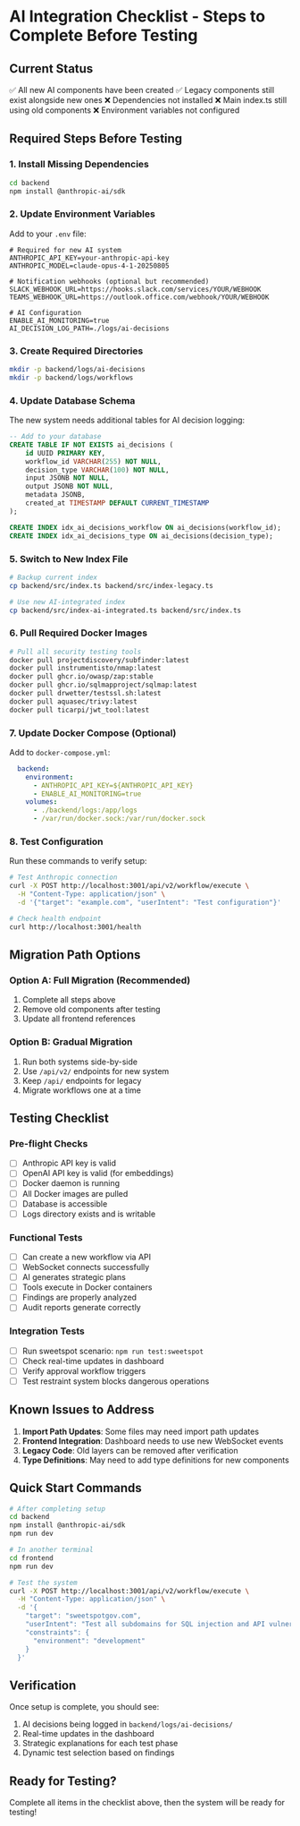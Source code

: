 # AI Integration Checklist - Steps to Complete Before Testing

## Current Status
✅ All new AI components have been created
✅ Legacy components still exist alongside new ones
❌ Dependencies not installed
❌ Main index.ts still using old components
❌ Environment variables not configured

## Required Steps Before Testing

### 1. Install Missing Dependencies
```bash
cd backend
npm install @anthropic-ai/sdk
```

### 2. Update Environment Variables
Add to your `.env` file:
```env
# Required for new AI system
ANTHROPIC_API_KEY=your-anthropic-api-key
ANTHROPIC_MODEL=claude-opus-4-1-20250805

# Notification webhooks (optional but recommended)
SLACK_WEBHOOK_URL=https://hooks.slack.com/services/YOUR/WEBHOOK
TEAMS_WEBHOOK_URL=https://outlook.office.com/webhook/YOUR/WEBHOOK

# AI Configuration
ENABLE_AI_MONITORING=true
AI_DECISION_LOG_PATH=./logs/ai-decisions
```

### 3. Create Required Directories
```bash
mkdir -p backend/logs/ai-decisions
mkdir -p backend/logs/workflows
```

### 4. Update Database Schema
The new system needs additional tables for AI decision logging:
```sql
-- Add to your database
CREATE TABLE IF NOT EXISTS ai_decisions (
    id UUID PRIMARY KEY,
    workflow_id VARCHAR(255) NOT NULL,
    decision_type VARCHAR(100) NOT NULL,
    input JSONB NOT NULL,
    output JSONB NOT NULL,
    metadata JSONB,
    created_at TIMESTAMP DEFAULT CURRENT_TIMESTAMP
);

CREATE INDEX idx_ai_decisions_workflow ON ai_decisions(workflow_id);
CREATE INDEX idx_ai_decisions_type ON ai_decisions(decision_type);
```

### 5. Switch to New Index File
```bash
# Backup current index
cp backend/src/index.ts backend/src/index-legacy.ts

# Use new AI-integrated index
cp backend/src/index-ai-integrated.ts backend/src/index.ts
```

### 6. Pull Required Docker Images
```bash
# Pull all security testing tools
docker pull projectdiscovery/subfinder:latest
docker pull instrumentisto/nmap:latest
docker pull ghcr.io/owasp/zap:stable
docker pull ghcr.io/sqlmapproject/sqlmap:latest
docker pull drwetter/testssl.sh:latest
docker pull aquasec/trivy:latest
docker pull ticarpi/jwt_tool:latest
```

### 7. Update Docker Compose (Optional)
Add to `docker-compose.yml`:
```yaml
  backend:
    environment:
      - ANTHROPIC_API_KEY=${ANTHROPIC_API_KEY}
      - ENABLE_AI_MONITORING=true
    volumes:
      - ./backend/logs:/app/logs
      - /var/run/docker.sock:/var/run/docker.sock
```

### 8. Test Configuration
Run these commands to verify setup:
```bash
# Test Anthropic connection
curl -X POST http://localhost:3001/api/v2/workflow/execute \
  -H "Content-Type: application/json" \
  -d '{"target": "example.com", "userIntent": "Test configuration"}'

# Check health endpoint
curl http://localhost:3001/health
```

## Migration Path Options

### Option A: Full Migration (Recommended)
1. Complete all steps above
2. Remove old components after testing
3. Update all frontend references

### Option B: Gradual Migration
1. Run both systems side-by-side
2. Use `/api/v2/` endpoints for new system
3. Keep `/api/` endpoints for legacy
4. Migrate workflows one at a time

## Testing Checklist

### Pre-flight Checks
- [ ] Anthropic API key is valid
- [ ] OpenAI API key is valid (for embeddings)
- [ ] Docker daemon is running
- [ ] All Docker images are pulled
- [ ] Database is accessible
- [ ] Logs directory exists and is writable

### Functional Tests
- [ ] Can create a new workflow via API
- [ ] WebSocket connects successfully
- [ ] AI generates strategic plans
- [ ] Tools execute in Docker containers
- [ ] Findings are properly analyzed
- [ ] Audit reports generate correctly

### Integration Tests
- [ ] Run sweetspot scenario: `npm run test:sweetspot`
- [ ] Check real-time updates in dashboard
- [ ] Verify approval workflow triggers
- [ ] Test restraint system blocks dangerous operations

## Known Issues to Address

1. **Import Path Updates**: Some files may need import path updates
2. **Frontend Integration**: Dashboard needs to use new WebSocket events
3. **Legacy Code**: Old layers can be removed after verification
4. **Type Definitions**: May need to add type definitions for new components

## Quick Start Commands

```bash
# After completing setup
cd backend
npm install @anthropic-ai/sdk
npm run dev

# In another terminal
cd frontend
npm run dev

# Test the system
curl -X POST http://localhost:3001/api/v2/workflow/execute \
  -H "Content-Type: application/json" \
  -d '{
    "target": "sweetspotgov.com",
    "userIntent": "Test all subdomains for SQL injection and API vulnerabilities",
    "constraints": {
      "environment": "development"
    }
  }'
```

## Verification

Once setup is complete, you should see:
1. AI decisions being logged in `backend/logs/ai-decisions/`
2. Real-time updates in the dashboard
3. Strategic explanations for each test phase
4. Dynamic test selection based on findings

## Ready for Testing?

Complete all items in the checklist above, then the system will be ready for testing!